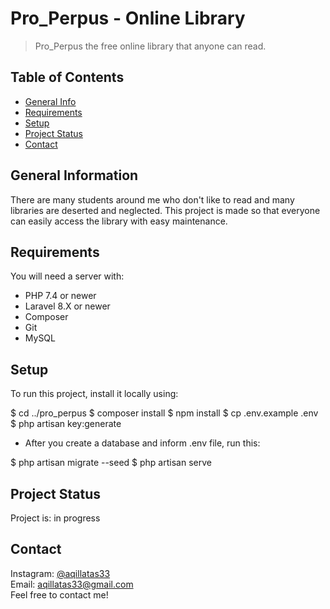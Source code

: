 # Pro_Perpus - Online Library
>Pro_Perpus the free online library that anyone can read.

## Table of Contents
* [General Info](#general-information)
* [Requirements](#requirements)
* [Setup](#setup)
* [Project Status](#project-status)
* [Contact](#contact)


## General Information
There are many students around me who don't like to read and many libraries are deserted and neglected. This project is made so that everyone can easily access the library with easy maintenance.


## Requirements
You will need a server with:
- PHP 7.4 or newer
- Laravel 8.X or newer
- Composer
- Git
- MySQL


## Setup
To run this project, install it locally using:

$ cd ../pro_perpus
$ composer install
$ npm install
$ cp .env.example .env
$ php artisan key:generate

- After you create a database and inform .env file, run this:

$ php artisan migrate --seed
$ php artisan serve



## Project Status
Project is: in progress


## Contact
Instagram: [@aqillatas33](https://www.instagram.com/aqillatas33/) <br/>
Email: aqillatas33@gmail.com <br/>
Feel free to contact me!